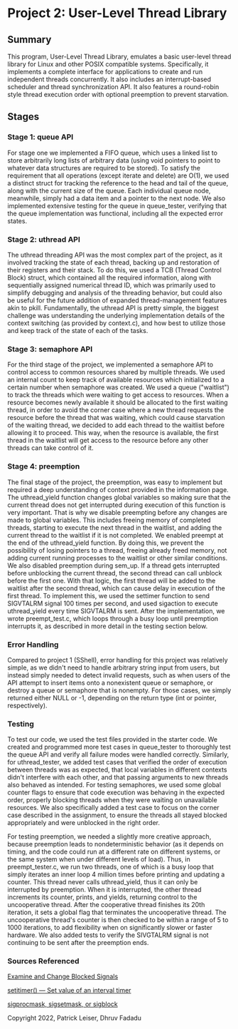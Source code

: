 # Project 2: User-Level Thread Library

## Summary

This program, User-Level Thread Library, emulates a basic user-level thread
library for Linux and other POSIX compatible systems. Specifically, it
implements a complete interface for applications to create and run independent
threads concurrently. It also includes an interrupt-based scheduler and thread
synchronization API. It also features a round-robin style thread execution order
with optional preemption to prevent starvation.

## Stages

### Stage 1: queue API

For stage one we implemented a FIFO queue, which uses a linked list to store
arbitrarily long lists of arbitrary data (using void pointers to point to
whatever data structures are required to be stored). To satisfy the requirement
that all operations (except iterate and delete) are O(1), we used a distinct
struct for tracking the reference to the head and tail of the queue, along with
the current size of the queue. Each individual queue node, meanwhile, simply had
a data item and a pointer to the next node.  We also implemented extensive
testing for the queue in queue_tester, verifying that the queue implementation
was functional, including all the expected error states.

### Stage 2: uthread API

The uthread threading API was the most complex part of the project, as it
involved tracking the state of each thread, backing up and restoration of their
registers and their stack. To do this, we used a TCB (Thread Control Block)
struct, which contained all the required information, along with sequentially
assigned numerical thread ID, which was primarily used to simplify debugging and
analysis of the threading behavior, but could also be useful for the future
addition of expanded thread-management features akin to pkill. Fundamentally,
the uthread API is pretty simple, the biggest challenge was understanding the
underlying implementation details of the context switching (as provided by
context.c), and how best to utilize those and keep track of the state of each of
the tasks.

### Stage 3: semaphore API

For the third stage of the project, we implemented a semaphore API to control
access to common resources shared by multiple threads. We used an internal count
to keep track of available resources which initialized to a certain number when
semaphore was created. We used a queue ("waitlist") to track the threads
which were waiting to get access to resources. When a resource becomes newly
available it should be allocated to the first waiting thread, in order to
avoid the corner case where a new thread requests the resource before the thread
that was waiting, which could cause starvation of the waiting thread, we decided
to add each thread to the waitlist before allowing it to proceed. This way,
when the resource is available, the first thread in the waitlist will get
access to the resource before any other threads can take control of it.

### Stage 4: preemption

The final stage of the project, the preemption, was easy to implement but
required a deep understanding of context provided in the information page. The
uthread_yield function changes global variables so making sure that the current
thread does not get interrupted during execution of this function is very
important. That is why we disable preempting before any changes are made to
global variables. This includes freeing memory of completed threads, starting
to execute the next thread in the waitlist, and adding the current thread to
the waitlist if it is not completed. We enabled preempt at the end of the
uthread_yield function. By doing this, we prevent the possibility of losing
pointers to a thread, freeing already freed memory, not adding current running
processes to the waitlist or other similar conditions. We also disabled
preemption during sem_up. If a thread gets interrupted before unblocking the
current thread, the second thread can call unblock before the first one. With
that logic, the first thread will be added to the waitlist after the second
thread, which can cause delay in execution of the first thread. To implement
this, we used the settimer function to send SIGVTALRM signal 100 times per
second, and used sigaction to execute uthread_yield every time SIGVTALRM is
sent. After the implementation, we wrote preempt_test.c, which loops through a
busy loop until preemption interrupts it, as described in more detail in the
testing section below.

### Error Handling

Compared to project 1 (SShell), error handling for this project was relatively
simple, as we didn't need to handle arbitrary string input from users, but
instead simply needed to detect invalid requests, such as when users of the API
attempt to insert items onto a nonexistent queue or semaphore, or destroy a
queue or semaphore that is nonempty. For those cases, we simply returned either
NULL or -1, depending on the return type (int or pointer, respectively).

### Testing

To test our code, we used the test files provided in the starter code. We
created and programmed more test cases in queue_tester to thoroughly test
the queue API and verify all failure modes were handled correctly. Similarly,
for uthread_tester, we added test cases that verified the order of execution
between threads was as expected, that local variables in different contexts
didn't interfere with each other, and that passing arguments to new threads also
behaved as intended. For testing semaphores, we used some global counter flags
to ensure that code execution was behaving in the expected order, properly
blocking threads when they were waiting on unavailable resources. We also
specifically added a test case to focus on the corner case described in the
assignment, to ensure the threads all stayed blocked appropriately and were
unblocked in the right order.

For testing preemption, we needed a slightly more creative approach, because
preemption leads to nondeterministic behavior (as it depends on timing, and the
code could run at a different rate on different systems, or the same system when
under different levels of load). Thus, in preempt_tester.c, we run two threads,
one of which is a busy loop that simply iterates an inner loop 4 million times
before printing and updating a counter. This thread never calls uthread_yield,
thus it can only be interrupted by preemption. When it is interrupted, the other
thread increments its counter, prints, and yields, returning control to the
uncooperative thread. After the cooperative thread finishes its 20th iteration,
it sets a global flag that terminates the uncooperative thread. The
uncooperative thread's counter is then checked to be within a range of 5 to 1000
iterations, to add flexibility when on significantly slower or faster hardware.
We also added tests to verify the SIVGTALRM signal is not continuing to be sent
after the preemption ends.

### Sources Referenced

[Examine and Change Blocked Signals](https://www.ibm.com/docs/en/i/7.3?topic=ssw_ibm_i_73/apis/sigpmsk.html)

[setitimer() — Set value of an interval timer](https://www.ibm.com/docs/en/zos/2.4.0?topic=functions-setitimer-set-value-interval-timer)

[sigprocmask, sigsetmask, or sigblock](https://www.ibm.com/docs/en/aix/7.2?topic=s-sigprocmask-sigsetmask-sigblock-subroutine#sigprocmask__row-d3e56360)

Copyright 2022, Patrick Leiser, Dhruv Fadadu